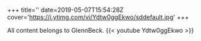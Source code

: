 +++
title=''
date=2019-05-07T15:54:28Z
cover='https://i.ytimg.com/vi/Ydtw0ggEkwo/sddefault.jpg'
+++

All content belongs to GlennBeck.
{{< youtube Ydtw0ggEkwo >}}
